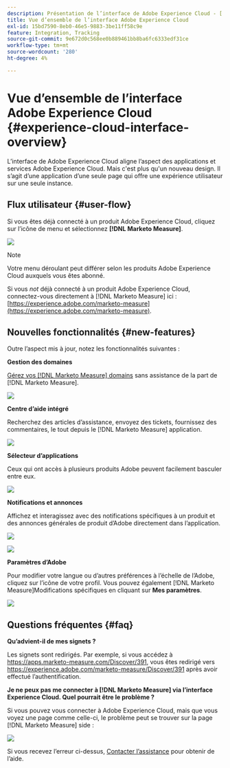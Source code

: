 ```yaml
---
description: Présentation de l’interface de Adobe Experience Cloud - [!DNL Marketo Measure]
title: Vue d’ensemble de l’interface Adobe Experience Cloud
exl-id: 15bd7590-8eb0-46e5-9883-3be11ff58c9e
feature: Integration, Tracking
source-git-commit: 9e672d0c568ee0b889461bb8ba6fc6333edf31ce
workflow-type: tm+mt
source-wordcount: '280'
ht-degree: 4%

---
```


# Vue d’ensemble de l’interface Adobe Experience Cloud {#experience-cloud-interface-overview}

L’interface de Adobe Experience Cloud aligne l’aspect des applications et services Adobe Experience Cloud. Mais c&#39;est plus qu&#39;un nouveau design. Il s’agit d’une application d’une seule page qui offre une expérience utilisateur sur une seule instance.

## Flux utilisateur {#user-flow}

Si vous êtes déjà connecté à un produit Adobe Experience Cloud, cliquez sur l’icône de menu et sélectionnez **[!DNL Marketo Measure]**.

![](assets/unified-shell-overview-4.png)

>[!NOTE]
>
>Votre menu déroulant peut différer selon les produits Adobe Experience Cloud auxquels vous êtes abonné.

Si vous _not_ déjà connecté à un produit Adobe Experience Cloud, connectez-vous directement à [!DNL Marketo Measure] ici : [https://experience.adobe.com/marketo-measure](https://experience.adobe.com/marketo-measure).

## Nouvelles fonctionnalités {#new-features}

Outre l’aspect mis à jour, notez les fonctionnalités suivantes :

**Gestion des domaines**

[Gérez vos [!DNL Marketo Measure] domains](/help/marketo-measure-and-adobe/domain-management.md) sans assistance de la part de [!DNL Marketo Measure].

![](assets/unified-shell-overview-5.png)

**Centre d’aide intégré**

Recherchez des articles d’assistance, envoyez des tickets, fournissez des commentaires, le tout depuis le [!DNL Marketo Measure] application.

![](assets/unified-shell-overview-6.png)

**Sélecteur d’applications**

Ceux qui ont accès à plusieurs produits Adobe peuvent facilement basculer entre eux.

![](assets/unified-shell-overview-7.png)

**Notifications et annonces**

Affichez et interagissez avec des notifications spécifiques à un produit et des annonces générales de produit d’Adobe directement dans l’application.

![](assets/unified-shell-overview-8.png)

![](assets/unified-shell-overview-9.png)

**Paramètres d’Adobe**

Pour modifier votre langue ou d’autres préférences à l’échelle de l’Adobe, cliquez sur l’icône de votre profil. Vous pouvez également [!DNL Marketo Measure]Modifications spécifiques en cliquant sur **Mes paramètres**.

![](assets/unified-shell-overview-10.png)

## Questions fréquentes {#faq}

**Qu’advient-il de mes signets ?**

Les signets sont redirigés. Par exemple, si vous accédez à https://apps.marketo-measure.com/Discover/391, vous êtes redirigé vers https://experience.adobe.com/marketo-measure/Discover/391 après avoir effectué l’authentification.

**Je ne peux pas me connecter à [!DNL Marketo Measure] via l’interface Experience Cloud. Quel pourrait être le problème ?**

Si vous pouvez vous connecter à Adobe Experience Cloud, mais que vous voyez une page comme celle-ci, le problème peut se trouver sur la page [!DNL Marketo Measure] side :

![](assets/unified-shell-overview-11.png)

Si vous recevez l’erreur ci-dessus, [Contacter l’assistance](https://nation.marketo.com/t5/support/ct-p/Support) pour obtenir de l’aide.
